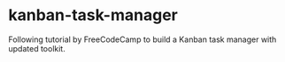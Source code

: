 # kanban-task-manager
Following tutorial by FreeCodeCamp to build a Kanban task manager with updated toolkit.
